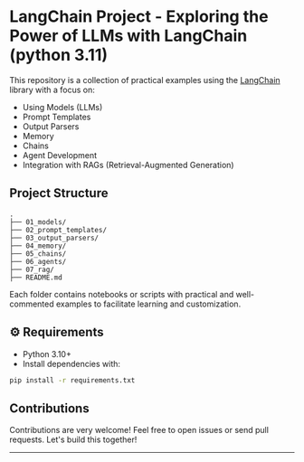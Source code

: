 # LangChain Project - Exploring the Power of LLMs with LangChain (python 3.11)

This repository is a collection of practical examples using the [LangChain](https://www.langchain.com/) library with a focus on:

* Using Models (LLMs)
* Prompt Templates
* Output Parsers
* Memory
* Chains
* Agent Development
* Integration with RAGs (Retrieval-Augmented Generation)

## Project Structure

```
.
├── 01_models/
├── 02_prompt_templates/
├── 03_output_parsers/
├── 04_memory/
├── 05_chains/
├── 06_agents/
├── 07_rag/
├── README.md
```

Each folder contains notebooks or scripts with practical and well-commented examples to facilitate learning and customization.

## ⚙️ Requirements

* Python 3.10+
* Install dependencies with:

```bash
pip install -r requirements.txt
```

## Contributions

Contributions are very welcome! Feel free to open issues or send pull requests. Let's build this together!

---

